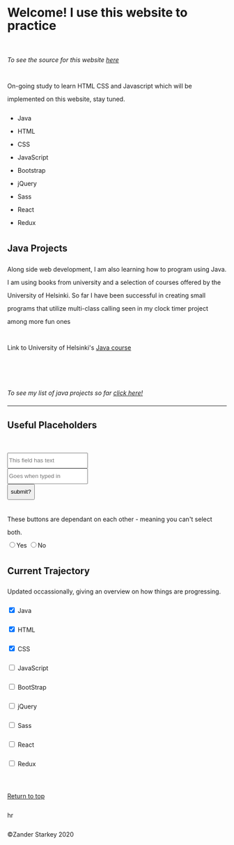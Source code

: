 <style>
*{
  line-height:30px;
}    
</style>
    
<head>
<h1>Welcome! I use this website to practice</h1><br>
</head>
  <body>
  <i>To see the source for this website <a href="https://raw.githubusercontent.com/Zandian1/zandian1.github.io/master/index.md">here</a></i><br><br>
  
  
  <p1>
  On-going study to learn HTML CSS and Javascript which will be implemented on this website, stay tuned.
  <br></p1>
    
  <ul>
   <li>Java</li>
   <li>HTML</li>
   <li>CSS</li>
   <li>JavaScript</li>
   <li>Bootstrap</li>
   <li>jQuery</li>
   <li>Sass</li>
   <li>React</li>
   <li>Redux</li>
  </ul>
  
  <h2>Java Projects</h2>
  <p2>
  Along side web development, I am also learning how to program using Java. I am using books from university and a selection of courses offered by the University of Helsinki. So far I have been successful in creating small programs that utilize multi-class calling seen in my clock timer project among more fun ones <br><br>
  Link to University of Helsinki's <a href="https://moocfi.github.io/courses/2013/programming-part-1/">Java course</a>
  
  <br><br><i> To see my list of java projects so far <a href="https://zandian1.github.io/JavaProjects">click here!</a></i></p2>
  <hr>
  
  <h2>Useful Placeholders</h2>
  <p3><br>
  <input type="text" placeholder="This field has text">
  <br>
  <input type="text" placeholder="Goes when typed in">
  <br>
  <button type="submit">submit?</button>
  <br>
  <br>These buttons are dependant on each other - meaning you can't select both.<br>
  <label> 
    <input type="radio" name="yes-no">Yes 
  </label>
  <label> 
    <input type="radio" name="yes-no">No 
  </label>
  </p3>
  
  <h2>
  Current Trajectory
  </h2>
  
  <p4>
  Updated occassionally, giving an overview on how things are progressing.<br>
  
  <label> <input type="checkbox" name="trajectory" checked> Java </label><br>
  
  <label> <input type="checkbox" name="trajectory" checked> HTML </label><br>
  
  <label> <input type="checkbox" name="trajectory" checked> CSS </label><br>
  
  <label> <input type="checkbox" name="trajectory"> JavaScript </label><br>
  
  <label> <input type="checkbox" name="trajectory"> BootStrap </label><br>
  
  <label> <input type="checkbox" name="trajectory"> jQuery </label><br>
  
  <label> <input type="checkbox" name="trajectory"> Sass </label><br>
  
  <label> <input type="checkbox" name="trajectory"> React </label><br>
  
  <label> <input type="checkbox" name="trajectory"> Redux </label><br>
  </p4>
  <br>
    <p><a href="#top">Return to top</a></p>
    <p>hr</p>
    <p>&copy;Zander Starkey 2020</p>
 
  </body>

  
   
 
